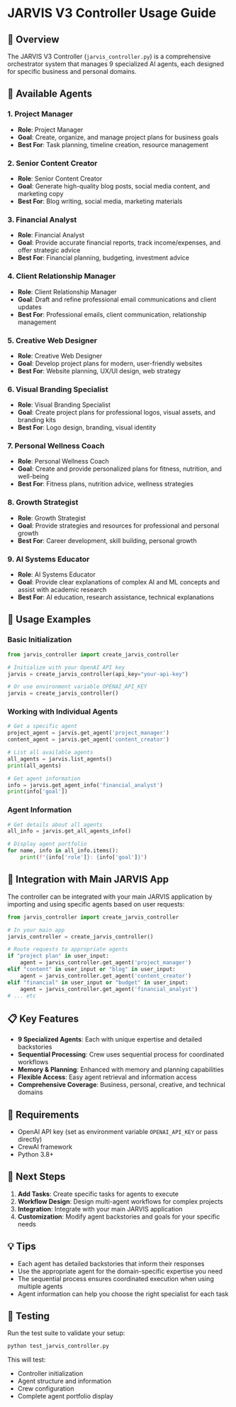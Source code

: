 # JARVIS V3 Controller Usage Guide

## 🤖 Overview

The JARVIS V3 Controller (`jarvis_controller.py`) is a comprehensive orchestrator system that manages 9 specialized AI agents, each designed for specific business and personal domains.

## 🎯 Available Agents

### 1. **Project Manager** 
- **Role**: Project Manager
- **Goal**: Create, organize, and manage project plans for business goals
- **Best For**: Task planning, timeline creation, resource management

### 2. **Senior Content Creator**
- **Role**: Senior Content Creator  
- **Goal**: Generate high-quality blog posts, social media content, and marketing copy
- **Best For**: Blog writing, social media, marketing materials

### 3. **Financial Analyst**
- **Role**: Financial Analyst
- **Goal**: Provide accurate financial reports, track income/expenses, and offer strategic advice
- **Best For**: Financial planning, budgeting, investment advice

### 4. **Client Relationship Manager**
- **Role**: Client Relationship Manager
- **Goal**: Draft and refine professional email communications and client updates
- **Best For**: Professional emails, client communication, relationship management

### 5. **Creative Web Designer**
- **Role**: Creative Web Designer
- **Goal**: Develop project plans for modern, user-friendly websites
- **Best For**: Website planning, UX/UI design, web strategy

### 6. **Visual Branding Specialist**
- **Role**: Visual Branding Specialist
- **Goal**: Create project plans for professional logos, visual assets, and branding kits
- **Best For**: Logo design, branding, visual identity

### 7. **Personal Wellness Coach**
- **Role**: Personal Wellness Coach
- **Goal**: Create and provide personalized plans for fitness, nutrition, and well-being
- **Best For**: Fitness plans, nutrition advice, wellness strategies

### 8. **Growth Strategist**
- **Role**: Growth Strategist
- **Goal**: Provide strategies and resources for professional and personal growth
- **Best For**: Career development, skill building, personal growth

### 9. **AI Systems Educator**
- **Role**: AI Systems Educator
- **Goal**: Provide clear explanations of complex AI and ML concepts and assist with academic research
- **Best For**: AI education, research assistance, technical explanations

## 🚀 Usage Examples

### Basic Initialization

```python
from jarvis_controller import create_jarvis_controller

# Initialize with your OpenAI API key
jarvis = create_jarvis_controller(api_key="your-api-key")

# Or use environment variable OPENAI_API_KEY
jarvis = create_jarvis_controller()
```

### Working with Individual Agents

```python
# Get a specific agent
project_agent = jarvis.get_agent('project_manager')
content_agent = jarvis.get_agent('content_creator')

# List all available agents
all_agents = jarvis.list_agents()
print(all_agents)

# Get agent information
info = jarvis.get_agent_info('financial_analyst')
print(info['goal'])
```

### Agent Information

```python
# Get details about all agents
all_info = jarvis.get_all_agents_info()

# Display agent portfolio
for name, info in all_info.items():
    print(f"{info['role']}: {info['goal']}")
```

## 🔧 Integration with Main JARVIS App

The controller can be integrated with your main JARVIS application by importing and using specific agents based on user requests:

```python
from jarvis_controller import create_jarvis_controller

# In your main app
jarvis_controller = create_jarvis_controller()

# Route requests to appropriate agents
if "project plan" in user_input:
    agent = jarvis_controller.get_agent('project_manager')
elif "content" in user_input or "blog" in user_input:
    agent = jarvis_controller.get_agent('content_creator')
elif "financial" in user_input or "budget" in user_input:
    agent = jarvis_controller.get_agent('financial_analyst')
# ... etc
```

## 📋 Key Features

- **9 Specialized Agents**: Each with unique expertise and detailed backstories
- **Sequential Processing**: Crew uses sequential process for coordinated workflows
- **Memory & Planning**: Enhanced with memory and planning capabilities
- **Flexible Access**: Easy agent retrieval and information access
- **Comprehensive Coverage**: Business, personal, creative, and technical domains

## 🔑 Requirements

- OpenAI API key (set as environment variable `OPENAI_API_KEY` or pass directly)
- CrewAI framework
- Python 3.8+

## 🎯 Next Steps

1. **Add Tasks**: Create specific tasks for agents to execute
2. **Workflow Design**: Design multi-agent workflows for complex projects
3. **Integration**: Integrate with your main JARVIS application
4. **Customization**: Modify agent backstories and goals for your specific needs

## 💡 Tips

- Each agent has detailed backstories that inform their responses
- Use the appropriate agent for the domain-specific expertise you need
- The sequential process ensures coordinated execution when using multiple agents
- Agent information can help you choose the right specialist for each task

## 🧪 Testing

Run the test suite to validate your setup:

```bash
python test_jarvis_controller.py
```

This will test:
- Controller initialization
- Agent structure and information
- Crew configuration
- Complete agent portfolio display